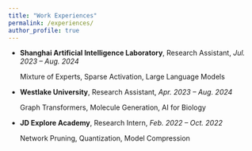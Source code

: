 ```yaml
---
title: "Work Experiences"
permalink: /experiences/
author_profile: true
---
```


[//]: # (* **Zhipu AI**, Junior Researcher, _Sep. 2024 – Jun. 2025_)

[//]: # (  Mixture of Experts, Large-scale LLM Pretraining)

* **Shanghai Artificial Intelligence Laboratory**, Research Assistant, _Jul. 2023 – Aug. 2024_

  Mixture of Experts, Sparse Activation, Large Language Models

* **Westlake University**, Research Assistant, _Apr. 2023 – Aug. 2024_

  Graph Transformers, Molecule Generation, AI for Biology

* **JD Explore Academy**, Research Intern, _Feb. 2022 – Oct. 2022_

  Network Pruning, Quantization, Model Compression
